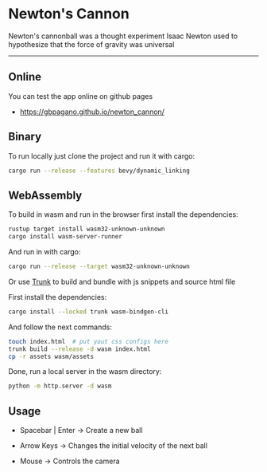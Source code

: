 # Newton's Cannon

Newton's cannonball was a thought experiment Isaac Newton used to hypothesize that the force of gravity was universal

---

## Online

You can test the app online on github pages

- https://gbpagano.github.io/newton_cannon/

## Binary

To run locally just clone the project and run it with cargo:

```bash
cargo run --release --features bevy/dynamic_linking
```

## WebAssembly

To build in wasm and run in the browser first install the dependencies:

```bash
rustup target install wasm32-unknown-unknown
cargo install wasm-server-runner
```

And run in with cargo:

```bash
cargo run --release --target wasm32-unknown-unknown
```

Or use [Trunk](https://trunkrs.dev/) to build and bundle with js snippets and source html file

First install the dependencies:

```bash
cargo install --locked trunk wasm-bindgen-cli
```

And follow the next commands:

```bash
touch index.html  # put yout css configs here
trunk build --release -d wasm index.html
cp -r assets wasm/assets
```

Done, run a local server in the wasm directory:

```bash
python -m http.server -d wasm
```

## Usage

- Spacebar | Enter ->  Create a new ball

- Arrow Keys -> Changes the initial velocity of the next ball

- Mouse -> Controls the camera


